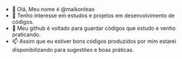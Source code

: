 - 👋 Olá, Meu nome é @maikonleao
- 👀 Tenho interesse em estudos e projetos em desenvolvimento de códigos.
- 💞️ Meu github é voltado para guardar códigos que estudo e venho praticando.
- 📫 Assim que eu estiver bons códigos produzidos por mim estarei disponibilizando para sugestões e boas práticas.

<!---
--- maikonleao/maikonleao is a ✨ special ✨ repository ---
--->
